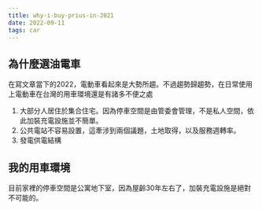 ```yaml
---
title: why-i-buy-prius-in-2021
date: 2022-09-11
tags: car
---
```


## 為什麼選油電車
在寫文章當下的2022，電動車看起來是大勢所趨。不過趨勢歸趨勢，在日常使用上電動車在台灣的用車環境還是有諸多不便之處
1. 大部分人居住於集合住宅。因為停車空間是由管委會管理，不是私人空間，依此加裝充電設施並不簡單。
2. 公共電站不容易設置，這牽涉到兩個議題，土地取得，以及服務週轉率。
3. 發電供電結構

## 我的用車環境
目前家裡的停車空間是公寓地下室，因為屋齡30年左右了，加裝充電設施是絕對不可能的。